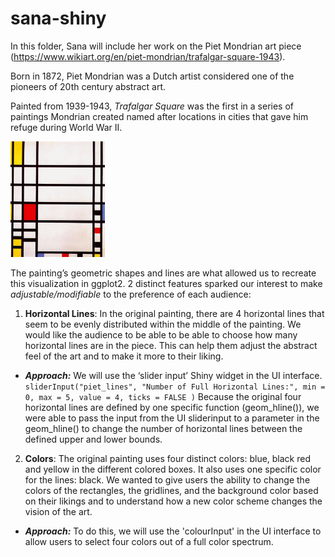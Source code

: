 sana-shiny
================

In this folder, Sana will include her work on the Piet Mondrian art piece (https://www.wikiart.org/en/piet-mondrian/trafalgar-square-1943).

Born in 1872, Piet Mondrian was a Dutch artist considered one of the pioneers
of 20th century abstract art. 

Painted from 1939-1943, *Trafalgar Square* was the first in a series of paintings
Mondrian created named after locations in cities that gave him refuge during World War II. 

<img src="mondrian.jpg" style="width:30.0%" />

The painting’s geometric shapes and lines are what allowed us to recreate this 
visualization in ggplot2. 2 distinct
features sparked our interest to make *adjustable/modifiable* to the preference 
of each audience:

1.  **Horizontal Lines**: In the original painting, there are 4 horizontal lines
that seem to be evenly distributed within the middle of the painting. We would like the 
audience to be able to be able to choose how many horizontal lines are in the piece. 
This can help them adjust the abstract feel of the art and 
to make it more to their liking. 

-   ***Approach:*** We will use the ‘slider input’ Shiny widget in the
    UI interface.
    `sliderInput("piet_lines",
            "Number of Full Horizontal Lines:",
            min = 0, max = 5, value = 4, ticks = FALSE
          )`
    Because the original four horizontal lines are defined by one specific function (geom_hline()), 
    we were able to pass the input from the UI sliderinput to a parameter in the geom_hline()
    to change the number of horizontal lines between the defined upper and lower bounds. 
    

2.  **Colors**: The original painting uses four distinct colors: blue, black 
red and yellow in the different colored boxes. It also uses one specific color for
the lines: black. We wanted to give users the ability to change 
the colors of the rectangles, the gridlines, and the background color
based on their likings and to understand how a new color scheme 
changes the vision of the art. 


-   ***Approach:*** To do this, we will use the 'colourInput' in the UI interface
to allow users to select four colors out of a full color spectrum. 